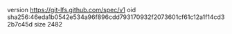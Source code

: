 version https://git-lfs.github.com/spec/v1
oid sha256:46eda1b0542e534a96f896cdd793170932f2073601cf61c12a1f14cd32b7c45d
size 2482
